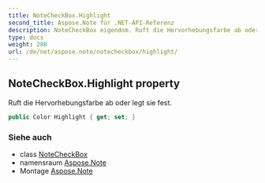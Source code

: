 ```yaml
---
title: NoteCheckBox.Highlight
second_title: Aspose.Note für .NET-API-Referenz
description: NoteCheckBox eigendom. Ruft die Hervorhebungsfarbe ab oder legt sie fest.
type: docs
weight: 280
url: /de/net/aspose.note/notecheckbox/highlight/
---
```

## NoteCheckBox.Highlight property

Ruft die Hervorhebungsfarbe ab oder legt sie fest.

```csharp
public Color Highlight { get; set; }
```

### Siehe auch

* class [NoteCheckBox](../)
* namensraum [Aspose.Note](../../notecheckbox/)
* Montage [Aspose.Note](../../../)


